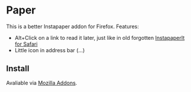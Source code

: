 Paper
=====

This is a better Instapaper addon for Firefox. Features:

+ Alt+Click on a link to read it later, just like in old forgotten [InstapaperIt for Safari](http://elasticthreads.tumblr.com/post/675433975/safari-extensions)
+ Little icon in address bar (...)

Install
-------

Avaliable via [Mozilla Addons](https://addons.mozilla.org).
